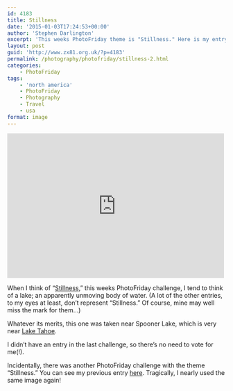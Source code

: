 ```yaml
---
id: 4183
title: Stillness
date: '2015-01-03T17:24:53+00:00'
author: 'Stephen Darlington'
excerpt: 'This weeks PhotoFriday theme is "Stillness." Here is my entry.'
layout: post
guid: 'http://www.zx81.org.uk/?p=4183'
permalink: /photography/photofriday/stillness-2.html
categories:
    - PhotoFriday
tags:
    - 'north america'
    - PhotoFriday
    - Photography
    - Travel
    - usa
format: image
---
```


<iframe allowfullscreen="" frameborder="0" height="333" loading="lazy" mozallowfullscreen="" msallowfullscreen="" oallowfullscreen="" src="https://www.flickr.com/photos/stephendarlington/5985847470/in/set-72157622514250296/player/" webkitallowfullscreen="" width="500"></iframe>

When I think of “[Stillness](http://www.photofriday.com/challenge.php?id=1464),” this weeks PhotoFriday challenge, I tend to think of a lake; an apparently unmoving body of water. (A lot of the other entries, to my eyes at least, don’t represent “Stillness.” Of course, mine may well miss the mark for them…)

Whatever its merits, this one was taken near Spooner Lake, which is very near [Lake Tahoe](http://www.zx81.org.uk/travel/lake-tahoe.html "Lake Tahoe").

I didn’t have an entry in the last challenge, so there’s no need to vote for me(!).

Incidentally, there was another PhotoFriday challenge with the theme “Stillness.” You can see my previous entry [here](http://www.zx81.org.uk/photography/photofriday/stillness.html). Tragically, I nearly used the same image again!